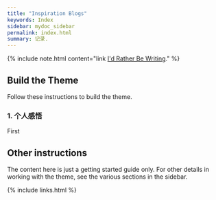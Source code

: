```yaml
---
title: "Inspiration Blogs"
keywords: Index
sidebar: mydoc_sidebar
permalink: index.html
summary: 记录.
---
```


{% include note.html content="link <a alt='technical writing blog' href='http://idratherbewriting.com'>I'd Rather Be Writing</a>." %}

## Build the Theme

Follow these instructions to build the theme.

### 1. 个人感悟

First

## Other instructions

The content here is just a getting started guide only. For other details in working with the theme, see the various sections in the sidebar.

{% include links.html %}
